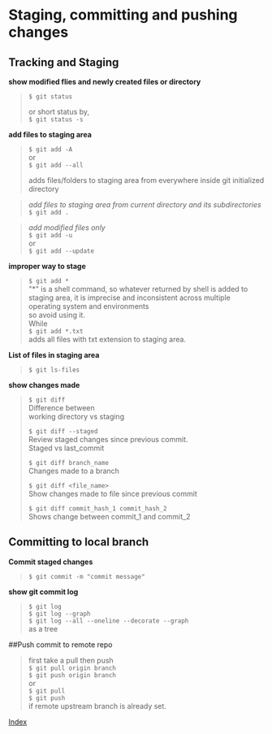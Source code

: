 # Staging, committing and pushing changes  

## Tracking and Staging


**show modified flies and newly created files or directory**

> `$ git status`  
> 
> or short status by,  
> `$ git status -s`  


**add files to staging area**
> `$ git add -A`  
or  
> `$ git add --all`  
> 
>adds files/folders to staging area from everywhere inside git initialized directory  


>_add files to staging area from current directory and its subdirectories_ 
> `$ git add .`

>_add modified files only_  
> `$ git add -u`  
or  
> `$ git add --update`  

**improper way to stage**  
> `$ git add *`  
"*" is a shell command, so whatever returned by shell is added to staging area,
it is imprecise and inconsistent across multiple operating system and environments  
so avoid using it.  
> While  
> `$ git add *.txt`  
> adds all files with txt extension to staging area.

**List of files in staging area**  
> `$ git ls-files`

**show changes made**
>`$ git diff`  
> Difference between  
> working directory vs staging  
> 
> `$ git diff --staged`  
Review staged changes since previous commit.  
>Staged vs last_commit   
> 
> `$ git diff branch_name`  
Changes made to a branch
> 
>`$ git diff <file_name>`  
Show changes made to file since previous commit  
> 
>`$ git diff commit_hash_1 commit_hash_2`  
Shows change between commit_1 and commit_2

## Committing to local branch

**Commit staged changes**  
>`$ git commit -m "commit message"`  

**show git commit log**
>`$ git log`  
> `$ git log --graph`  
> `$ git log --all --oneline --decorate --graph`  
> as a tree  


##Push commit to remote repo
>first take a pull then push  
>`$ git pull origin branch`  
>`$ git push origin branch`  
>or  
> `$ git pull`  
> `$ git push`  
> if remote upstream branch is already set.

[Index][index]

[index]: ../index.md
